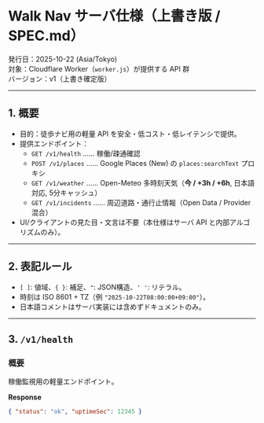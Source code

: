 # Walk Nav サーバ仕様（上書き版 / SPEC.md）

発行日：2025-10-22 (Asia/Tokyo)  
対象：Cloudflare Worker（`worker.js`）が提供する API 群  
バージョン：v1（上書き確定版）

---

## 1. 概要

- 目的：徒歩ナビ用の軽量 API を安全・低コスト・低レイテンシで提供。  
- 提供エンドポイント：  
  - `GET /v1/health` …… 稼働/疎通確認  
  - `POST /v1/places` …… Google Places (New) の `places:searchText` プロキシ  
  - `GET /v1/weather` …… Open-Meteo 多時刻天気（**今 / +3h / +6h**, 日本語対応, 5分キャッシュ）  
  - `GET /v1/incidents` …… 周辺道路・通行止情報（Open Data / Provider混合）  
- UI/クライアントの見た目・文言は不要（本仕様はサーバ API と内部アルゴリズムのみ）。

---

## 2. 表記ルール

- `[ ]`: 値域、`{ }`: 補足、`"`: JSON構造、`' '`: リテラル。  
- 時刻は ISO 8601 + TZ（例 `"2025-10-22T08:00:00+09:00"`）。  
- 日本語コメントはサーバ実装には含めずドキュメントのみ。  

---

## 3. `/v1/health`

### 概要
稼働監視用の軽量エンドポイント。

**Response**
```json
{ "status": "ok", "uptimeSec": 12345 }
